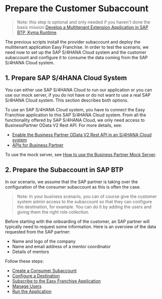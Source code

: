 # Prepare the Customer Subaccount

> Note: this step is optional and only needed if you haven't done the basis mission [Develop a Multitenant Extension Application in SAP BTP, Kyma Runtime](https://discovery-center.cloud.sap/missiondetail/3683/3726/).

The previous scripts install the provider subaccount and deploy the multitenant application Easy Franchise. In order to test the scenario, we need now to set up the SAP S/4HANA Cloud system and the customer subaccount and configure it to consume the data coming from the SAP S/4HANA Cloud system. 

## 1. Prepare SAP S/4HANA Cloud System
You can either use SAP S/4HANA Cloud to run our application or you can use our mock server, if you do not have or do not want to use a real SAP S/4HANA Cloud system. This section describes both options.

To use an SAP S/4HANA Cloud system, you have to connect the Easy Franchise application to this SAP S/4HANA Cloud system. From all the functionality offered by SAP S/4HANA Cloud, we only need access to BusinessPartner OData V2 Rest API. For more details, see: 
* [Enable the Business Partner OData V2 Rest API in an S/4HANA Cloud system](https://github.com/SAP-samples/btp-kyma-multitenant-extension/blob/main/documentation/appendix/enable-odata-of-s4hana/README.md)
* [APIs for Business Partner](https://help.sap.com/viewer/44e06f22436c43e582db6ccd5250e29b/2020.000/en-US/9fca825858239244e10000000a4450e5.html)

To use the mock server, see [How to use the Business Partner Mock Server](https://github.com/SAP-samples/btp-kyma-multitenant-extension/blob/main/documentation/appendix/business-partner-mock/README.md).

## 2. Prepare the Subaccount in SAP BTP
In our scenario, we assume that the SAP partner is taking over the configuration of the consumer subaccount as this is often the case.
> Note: In your business scenario, you can of course give the customer system admin access to the subaccount so that they can configure the destination, for example. You can do it by adding the users and giving them the right role collection.

Before starting with the onboarding of the customer, an SAP partner will typically need to request some information. Here is an overview of the data requested from the SAP partner:
* Name and logo of the company
* Name and email address of a mentor coordinator
* Details of mentors

Follow these steps:
* [Create a Consumer Subaccount](https://github.com/SAP-samples/btp-kyma-multitenant-extension/blob/main/documentation/test-customer-onboarding/create-consumer-subaccount/README.md)
* [Configure a Destination](https://github.com/SAP-samples/btp-kyma-multitenant-extension/blob/main/documentation/test-customer-onboarding/configure-destination/README.md)
* [Subscribe to the Easy Franchise Application](https://github.com/SAP-samples/btp-kyma-multitenant-extension/blob/main/documentation/test-customer-onboarding/subscribe-easyfranchise-app/README.md)
* [Manage Users](https://github.com/SAP-samples/btp-kyma-multitenant-extension/blob/main/documentation/test-customer-onboarding/manage-users/README.md)
* [Run the Application](https://github.com/SAP-samples/btp-kyma-multitenant-extension/blob/main/documentation/test-customer-onboarding/run-application/README.md)
